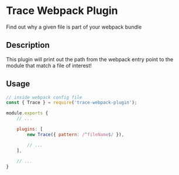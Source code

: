 # Trace Webpack Plugin

Find out why a given file is part of your webpack bundle

## Description

This plugin will print out the path from the webpack entry point to the module that match a file of interest!

## Usage

```js
// inside webpack config file
const { Trace } = require('trace-webpack-plugin');

module.exports {
    // ...

    plugins: [
        new Trace({ pattern: /^fileName$/ }),

        // ...
    ],
    
    // ...
}
```